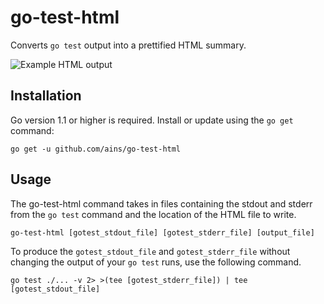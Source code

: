 # go-test-html

Converts `go test` output into a prettified HTML summary.

![Example HTML output](https://cloud.githubusercontent.com/assets/2838283/18609750/e5e26020-7d01-11e6-85c7-b907da65afee.png)

## Installation

Go version 1.1 or higher is required. Install or update using the `go get`
command:

	go get -u github.com/ains/go-test-html

## Usage

The go-test-html command takes in files containing the stdout and stderr from the `go test` command and the location
of the HTML file to write.

    go-test-html [gotest_stdout_file] [gotest_stderr_file] [output_file]

To produce the `gotest_stdout_file` and `gotest_stderr_file` without changing the output of your `go test` runs, use
the following command.

    go test ./... -v 2> >(tee [gotest_stderr_file]) | tee [gotest_stdout_file]
